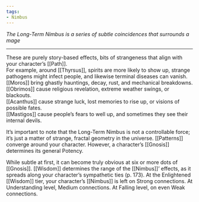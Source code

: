 ```yaml
---
tags:
- Nimbus
---
```


_The Long-Term Nimbus is a series of subtle coincidences that surrounds a mage_

---

These are purely story-based effects, bits of strangeness that align with your character’s [[Path]]. \
For example, around [[Thyrsus]], spirits are more likely to show up, strange pathogens might infect people, and likewise terminal diseases can vanish. \
[[Moros]] bring ghastly hauntings, decay, rust, and mechanical breakdowns. \
[[Obrimos]] cause religious revelation, extreme weather swings, or blackouts. \
[[Acanthus]] cause strange luck, lost memories to rise up, or visions of possible fates. \
[[Mastigos]] cause people’s fears to well up, and sometimes they see their internal devils. 

It’s important to note that the Long-Term Nimbus is not a controllable force; it’s just a matter of strange, fractal geometry in the universe. [[Patterns]] converge around your character. However, a character’s [[Gnosis]] determines its general Potency.

While subtle at first, it can become truly obvious at six or more dots of [[Gnosis]]. [[Wisdom]] determines the range of the [[Nimbus]]’ effects, as it spreads along your character’s sympathetic ties (p. 173). At the Enlightened [[Wisdom]] tier, your character’s [[Nimbus]] is left on Strong connections. At Understanding level, Medium connections. At Falling level, on even Weak connections.

